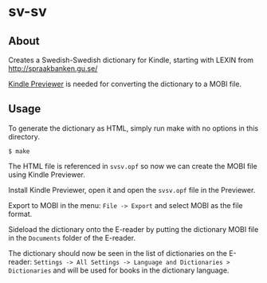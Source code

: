sv-sv
=====

About
-----

Creates a Swedish-Swedish dictionary for Kindle, starting with LEXIN from http://spraakbanken.gu.se/

[Kindle Previewer](https://www.amazon.com/gp/feature.html?ie=UTF8&docId=1000765261) is needed for converting the dictionary to a MOBI file.

Usage
-----

To generate the dictionary as HTML, simply run make with no options in this directory. 

    $ make

The HTML file is referenced in `svsv.opf` so now we can create the MOBI file using Kindle Previewer.

Install Kindle Previewer, open it and open the `svsv.opf` file in the Previewer.

Export to MOBI in the menu: `File -> Export` and select MOBI as the file format.

Sideload the dictionary onto the E-reader by putting the dictionary MOBI file in the `Documents` folder of the E-reader.

The dictionary should now be seen in the list of dictionaries on the E-reader: `Settings -> All Settings -> Language and Dictionaries > Dictionaries` and will be used for books in the dictionary language.
